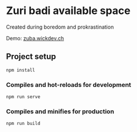 # Zuri badi available space
Created during boredom and prokrastination

Demo: [zuba.wickdev.ch](https://zuba.wickdev.ch)


## Project setup
```
npm install
```

### Compiles and hot-reloads for development
```
npm run serve
```

### Compiles and minifies for production
```
npm run build
```
